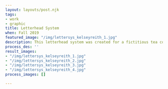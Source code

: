 ```yaml
---
layout: layouts/post.njk
tags:
- work
- graphic
title: Letterhead System
when: Fall 2019
featured_image: "/img/lettersys_kelseyreith_1.jpg"
description: This letterhead system was created for a fictitious tea company.
process_des: ''
result_images:
- "/img/lettersys_kelseyreith_1.jpg"
- "/img/lettersys_kelseyreith_2.jpg"
- "/img/lettersys_kelseyreith_3.jpg"
- "/img/lettersys_kelseyreith_4.jpg"
process_images: []

---
```

